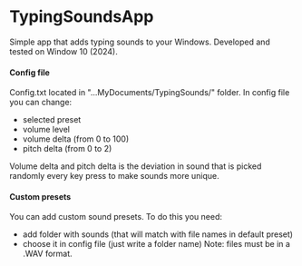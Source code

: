 # TypingSoundsApp
Simple app that adds typing sounds to your Windows.
Developed and tested on Window 10 (2024).

#### Config file
Config.txt located in "...MyDocuments/TypingSounds/" folder. In config file you can change:
- selected preset
- volume level
- volume delta (from 0 to 100)
- pitch delta (from 0 to 2)

Volume delta and pitch delta is the deviation in sound that is picked randomly every key press to make sounds more unique.

#### Custom presets
You can add custom sound presets. To do this you need:
- add folder with sounds (that will match with file names in default preset)
- choose it in config file (just write a folder name)
Note: files must be in a .WAV format.
